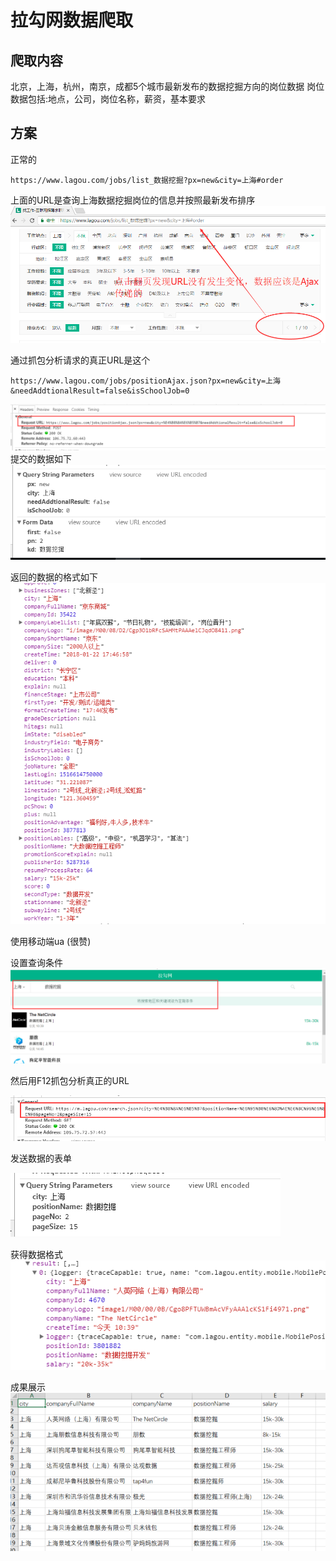 # 拉勾网数据爬取

## 爬取内容
北京，上海，杭州，南京，成都5个城市最新发布的数据挖掘方向的岗位数据
岗位数据包括:地点，公司，岗位名称，薪资，基本要求

## 方案
正常的
```
https://www.lagou.com/jobs/list_数据挖掘?px=new&city=上海#order
```
上面的URL是查询上海数据挖掘岗位的信息并按照最新发布排序
![](./img/a.png)

通过抓包分析请求的真正URL是这个
```
https://www.lagou.com/jobs/positionAjax.json?px=new&city=上海&needAddtionalResult=false&isSchoolJob=0
```
![](./img/b.png)
提交的数据如下
![](./img/c.png)

返回的数据的格式如下
![](./img/d.png)

使用移动端ua (很赞)

设置查询条件
![](./img/h.png)

然后用F12抓包分析真正的URL

![](./img/f.png)

发送数据的表单

![](./img/e.png)

获得数据格式
![](./img/g.png)

成果展示
![](./img/i.png)